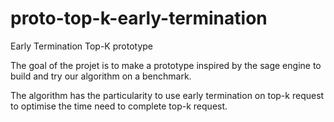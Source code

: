 # proto-top-k-early-termination
Early Termination Top-K prototype

The goal of the projet is to make a prototype inspired by the sage engine to build and try our algorithm on a benchmark.

The algorithm has the particularity to use early termination on top-k request to optimise the time need to complete top-k request.
